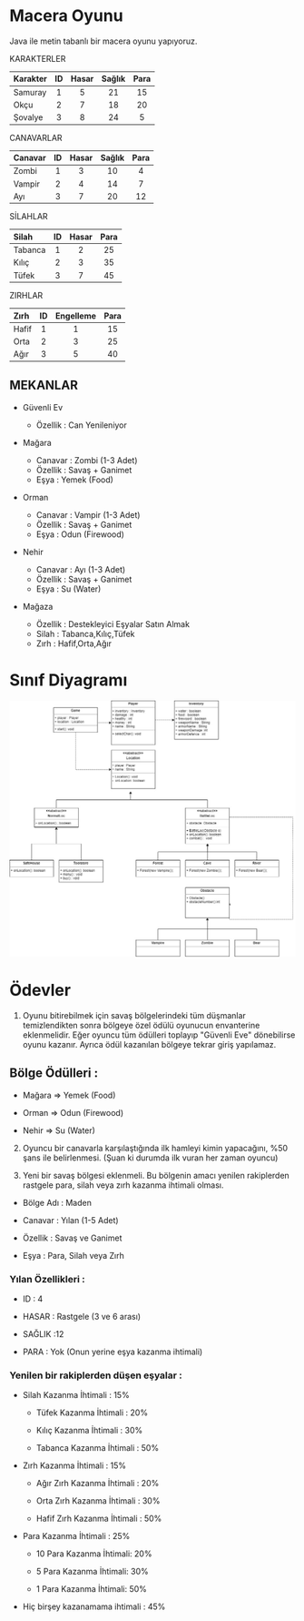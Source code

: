 # Macera Oyunu

Java ile metin tabanlı bir macera oyunu yapıyoruz.

KARAKTERLER

| Karakter | ID  | Hasar | Sağlık | Para |
| :------- | :-: | :---: | :----: | :--: |
| Samuray  |  1  |   5   |   21   |  15  |
| Okçu     |  2  |   7   |   18   |  20  |
| Şovalye  |  3  |   8   |   24   |  5   |

CANAVARLAR

| Canavar | ID  | Hasar | Sağlık | Para |
| :------ | :-: | :---: | :----: | :--: |
| Zombi   |  1  |   3   |   10   |  4   |
| Vampir  |  2  |   4   |   14   |  7   |
| Ayı     |  3  |   7   |   20   |  12  |

SİLAHLAR

| Silah   | ID  | Hasar | Para |
| :------ | :-: | :---: | :--: |
| Tabanca |  1  |   2   |  25  |
| Kılıç   |  2  |   3   |  35  |
| Tüfek   |  3  |   7   |  45  |

ZIRHLAR

| Zırh  | ID  | Engelleme | Para |
| :---- | :-: | :-------: | :--: |
| Hafif |  1  |     1     |  15  |
| Orta  |  2  |     3     |  25  |
| Ağır  |  3  |     5     |  40  |

## MEKANLAR

- Güvenli Ev
  - Özellik : Can Yenileniyor
- Mağara

  - Canavar : Zombi (1-3 Adet)
  - Özellik : Savaş + Ganimet
  - Eşya : Yemek (Food)

- Orman

  - Canavar : Vampir (1-3 Adet)
  - Özellik : Savaş + Ganimet
  - Eşya : Odun (Firewood)

- Nehir

  - Canavar : Ayı (1-3 Adet)
  - Özellik : Savaş + Ganimet
  - Eşya : Su (Water)

- Mağaza
  - Özellik : Destekleyici Eşyalar Satın Almak
  - Silah : Tabanca,Kılıç,Tüfek
  - Zırh : Hafif,Orta,Ağır

# Sınıf Diyagramı

![classDiagram](class-diagram.jpg)

# Ödevler

1. Oyunu bitirebilmek için savaş bölgelerindeki tüm düşmanlar temizlendikten sonra bölgeye özel ödülü oyunucun envanterine eklenmelidir. Eğer oyuncu tüm ödülleri toplayıp "Güvenli Eve" dönebilirse oyunu kazanır. Ayrıca ödül kazanılan bölgeye tekrar giriş yapılamaz.

## Bölge Ödülleri :

- Mağara => Yemek (Food)

- Orman => Odun (Firewood)

- Nehir => Su (Water)

2. Oyuncu bir canavarla karşılaştığında ilk hamleyi kimin yapacağını, %50 şans ile belirlenmesi. (Şuan ki durumda ilk vuran her zaman oyuncu)

3. Yeni bir savaş bölgesi eklenmeli. Bu bölgenin amacı yenilen rakiplerden rastgele para, silah veya zırh kazanma ihtimali olması.

- Bölge Adı : Maden

- Canavar : Yılan (1-5 Adet)

- Özellik : Savaş ve Ganimet

- Eşya : Para, Silah veya Zırh

### Yılan Özellikleri :

- ID : 4

- HASAR : Rastgele (3 ve 6 arası)

- SAĞLIK :12

- PARA : Yok (Onun yerine eşya kazanma ihtimali)

### Yenilen bir rakiplerden düşen eşyalar :

- Silah Kazanma İhtimali : 15%

  - Tüfek Kazanma İhtimali : 20%

  - Kılıç Kazanma İhtimali : 30%

  - Tabanca Kazanma İhtimali : 50%

- Zırh Kazanma İhtimali : 15%

  - Ağır Zırh Kazanma İhtimali : 20%

  - Orta Zırh Kazanma İhtimali : 30%

  - Hafif Zırh Kazanma İhtimali : 50%

- Para Kazanma İhtimali : 25%

  - 10 Para Kazanma İhtimali: 20%

  - 5 Para Kazanma İhtimali: 30%

  - 1 Para Kazanma İhtimali: 50%

- Hiç birşey kazanamama ihtimali : 45%
